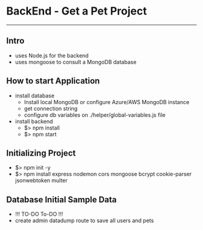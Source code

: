 # BackEnd - Get a Pet Project

---

## Intro

- uses Node.js for the backend
- uses mongoose to consult a MongoDB database

## How to start Application

- install database
  - Install local MongoDB or configure Azure/AWS MongoDB instance
  - get connection string
  - configure db variables on ./helper/global-variables.js file
- install backend
  - $> npm install
  - $> npm start

## Initializing Project

- $> npm init -y
- $> npm install express nodemon cors mongoose bcrypt cookie-parser jsonwebtoken multer

## Database Initial Sample Data

- !!! TO-DO To-DO !!!
- create admin datadump route to save all users and pets
